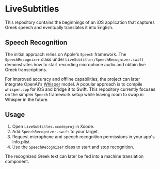 # LiveSubtitles

This repository contains the beginnings of an iOS application that captures Greek speech and eventually translates it into English.

## Speech Recognition

The initial approach relies on Apple's `Speech` framework. The `SpeechRecognizer` class under `LiveSubtitles/SpeechRecognizer.swift` demonstrates how to start recording microphone audio and obtain live Greek transcriptions.

For improved accuracy and offline capabilities, the project can later integrate OpenAI's [Whisper](https://github.com/openai/whisper) model. A popular approach is to compile `whisper.cpp` for iOS and bridge it to Swift. This repository currently focuses on the simpler `Speech` framework setup while leaving room to swap in Whisper in the future.

## Usage

1. Open `LiveSubtitles.xcodeproj` in Xcode.
2. Add `SpeechRecognizer.swift` to your target.
3. Request microphone and speech recognition permissions in your app's Info.plist.
4. Use the `SpeechRecognizer` class to start and stop recognition.

The recognized Greek text can later be fed into a machine translation component.
